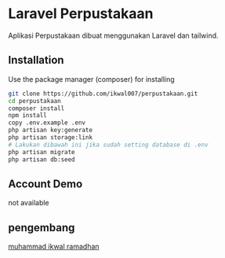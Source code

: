 # Laravel Perpustakaan

Aplikasi Perpustakaan dibuat menggunakan Laravel dan tailwind.

## Installation

Use the package manager (composer) for installing

```bash
git clone https://github.com/ikwal007/perpustakaan.git
cd perpustakaan
composer install
npm install
copy .env.example .env
php artisan key:generate
php artisan storage:link
# Lakukan dibawah ini jika sudah setting database di .env
php artisan migrate
php artisan db:seed
```
## Account Demo
not available

## pengembang
[muhammad ikwal ramadhan](https://github.com/ikwal007)